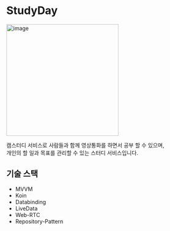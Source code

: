 # StudyDay

<img width="293" alt="image" src="https://github.com/honggi123/StudyDay/assets/89631493/8eb0b402-0320-4e00-bde6-395a4f79927f">

캠스터디 서비스로 사람들과 함께 영상통화를 하면서 공부 할 수 있으며, </br>
개인의 할 일과 목표를 관리할 수 있는 스터디 서비스입니다.

## 기술 스택
* MVVM
* Koin
* Databinding
* LiveData
* Web-RTC
* Repository-Pattern
